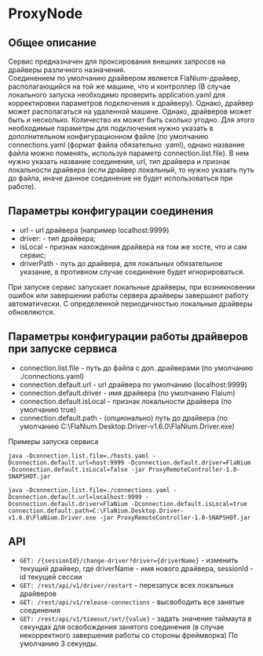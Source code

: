 # ProxyNode

## Общее описание

Сервис предназначен для проксирования внешних запросов на драйверы различного назначения.
<br/>
Соединением по умолчанию драйвером является FlaNium-драйвер, располагающийся на той же машине, что и контроллер (В случае локального 
запуска необходимо проверить application.yaml для корректировки параметров подключения к драйверу).
Однако, драйвер может располагаться на удаленной машине. Однако, драйверов может быть и несколько. Количество их может быть сколько угодно. Для этого необходимые параметры для подключения нужно указать в дополнительном конфигурационном файле (по умолчанию connections.yaml (формат файла обязательно .yaml), однако название файла можно поменять, используя параметр connection.list.file). 
В нем нужно указать название соединения, url, тип драйвера и признак локальности драйвера (если драйвер локальный,
то нужно указать путь до файла, иначе данное соединение не будет иcпользоваться при работе).

## Параметры конфигурации соединения

* url - url драйвера (например localhost:9999)
* driver: - тип драйвера;
* isLocal - признак нахождения драйвера на том же хосте, что и сам сервис;
* driverPath - путь до драйвера, для локальных обязательное указание, в противном случае соединение будет игнорироваться.

При запуске сервис запускает локальные драйверы, при возникновении ошибок или завершении работы сервера драйверы завершают 
работу автоматически. С определенной периодичностью локальные драйверы обновляются.

## Параметры конфигурации работы драйверов при запуске сервиса

* connection.list.file - путь до файла с доп. драйверами (по умолчанию ./connections.yaml)
* connection.default.url - url драйвера по умолчанию (localhost:9999)
* connection.default.driver - имя драйвера (по умолчанию Flaium)
* connection.default.isLocal - признак локальности драйвера (по умолчанию true)
* connection.default.path - (опционально) путь до драйвера (по умолчанию C:\FlaNium.Desktop.Driver-v1.6.0\FlaNium.Driver.exe)

Примеры запуска сервиса
```shell
java -Dconnection.list.file=./hosts.yaml -Dconnection.default.url=host:9999 -Dconnection.default.driver=FlaNium -Dconnection.default.isLocal=false -jar ProxyRemoteController-1.0-SNAPSHOT.jar
```
```shell
java -Dconnection.list.file=./connections.yaml -Dconnection.default.url=localhost:9999 -Dconnection.default.driver=FlaNium -Dconnection.default.isLocal=true connection.default.path=C:\FlaNium.Desktop.Driver-v1.6.0\FlaNium.Driver.exe -jar ProxyRemoteController-1.0-SNAPSHOT.jar
```

## API

* ```GET: /{sessionId}/change-driver?driver={driverName}``` - изменить текущий драйвер, где driverName - имя нового драйвера, sessionId - id текущей сессии
* ```GET: /rest/api/v1/driver/restart``` - перезапуск всех локальных драйверов
* ```GET: /rest/api/v1/release-connections``` - высвободить все занятые соединения
* ```GET: /rest/api/v1/timeout/set/{value}``` - задать значение таймаута в секундах для освобождения занятого соединения (в случае некорректного завершения работы со стороны фреймворка)
По умолчанию 3 секунды.
